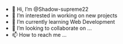 - 👋 Hi, I’m @Shadow-supreme22
- 👀 I’m interested in working on new projects
- 🌱 I’m currently learning  Web Development
- 💞️ I’m looking to collaborate on ...
- 📫 How to reach me ...

<!---
Shadow-supreme22/Shadow-supreme22 is a ✨ special ✨ repository because its `README.md` (this file) appears on your GitHub profile.
You can click the Preview link to take a look at your changes.
--->
